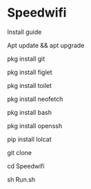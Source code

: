 # Speedwifi

Install guide

Apt update && apt upgrade

pkg install git

pkg install figlet

pkg install toilet

pkg install neofetch

pkg install bash

pkg install openssh

pip install lolcat

git clone 

cd Speedwifi

sh Run.sh
